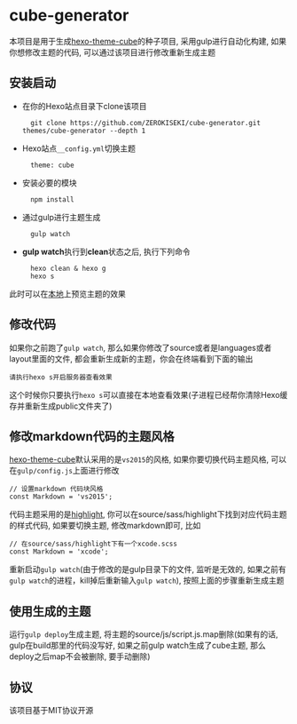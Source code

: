 # cube-generator

本项目是用于生成[hexo-theme-cube](https://github.com/ZEROKISEKI/hexo-theme-cube)的种子项目, 采用gulp进行自动化构建, 如果你想修改主题的代码, 可以通过该项目进行修改重新生成主题
    
## 安装启动

- 在你的Hexo站点目录下clone该项目

        git clone https://github.com/ZEROKISEKI/cube-generator.git themes/cube-generator --depth 1

- Hexo站点`__config.yml`切换主题

        theme: cube

- 安装必要的模块

        npm install
    
- 通过gulp进行主题生成

        gulp watch
    
- **gulp watch**执行到**clean**状态之后, 执行下列命令

        hexo clean & hexo g
        hexo s

此时可以在[本地](http://localhost:4000)上预览主题的效果

## 修改代码

如果你之前跑了`gulp watch`, 那么如果你修改了source或者是languages或者layout里面的文件, 都会重新生成新的主题，你会在终端看到下面的输出

    请执行hexo s开启服务器查看效果   

这个时候你只要执行`hexo s`可以直接在本地查看效果(子进程已经帮你清除Hexo缓存并重新生成public文件夹了)

## 修改markdown代码的主题风格

[hexo-theme-cube](https://github.com/ZEROKISEKI/hexo-theme-cube)默认采用的是`vs2015`的风格, 如果你要切换代码主题风格, 可以在`gulp/config.js`上面进行修改

    // 设置markdown 代码块风格
    const Markdown = 'vs2015';

代码主题采用的是[highlight](https://github.com/isagalaev/highlight.js), 你可以在source/sass/highlight下找到对应代码主题的样式代码, 如果要切换主题, 修改markdown即可, 比如

    // 在source/sass/highlight下有一个xcode.scss
    const Markdown = 'xcode';

重新启动`gulp watch`(由于修改的是gulp目录下的文件, 监听是无效的, 如果之前有`gulp watch`的进程，kill掉后重新输入`gulp watch`), 按照上面的步骤重新生成主题

## 使用生成的主题

运行`gulp deploy`生成主题, 将主题的source/js/script.js.map删除(如果有的话, gulp在build那里的代码没写好, 如果之前gulp watch生成了cube主题, 那么deploy之后map不会被删除, 要手动删除)

## 协议

该项目基于MIT协议开源